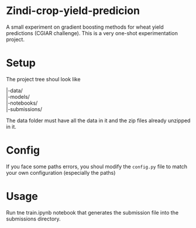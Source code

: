 # Zindi-crop-yield-predicion

A small experiment on gradient boosting methods for wheat yield predictions (CGIAR challenge).
This is a very one-shot experimentation project.

# Setup

The project tree shoul look like

|-data/\
|-models/\
|-notebooks/\
|-submissions/

The data folder must have all the data in it and the zip files already unzipped in it.

# Config

If you face some paths errors, you shoul modify the `config.py` file to match your own configuration (especially the paths)

# Usage

Run tne train.ipynb notebook that generates the submission file into the submissions directory.
